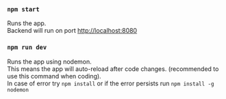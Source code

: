 ### `npm start`

Runs the app.\
Backend will run on port [http://localhost:8080](http://localhost:8080)

### `npm run dev`

Runs the app using nodemon.\
This means the app will auto-reload after code changes. (recommended to use this command when coding).\
In case of error try `npm install` or if the error persists run `npm install -g nodemon`
